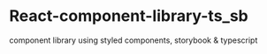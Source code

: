 # React-component-library-ts_sb
component library using styled components, storybook &amp; typescript
